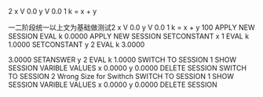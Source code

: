 2 
x V 0.0
y V 0.0
1 
k = x + y

一二阶段统一以上文为基础做测试2 
x V 0.0
y V 0.0
1 
k = x + y
100
APPLY NEW SESSION
EVAL k
0.0000
APPLY NEW SESSION
SETCONSTANT x 1
EVAL k
1.0000
SETCONSTANT y 2
EVAL k
3.0000

3.0000
SETANSWER y 2
EVAL k
1.0000
SWITCH TO SESSION 1
SHOW SESSION
VARIBLE             VALUES
x             0.0000
y             0.0000
DELETE SESSION
SWITCH TO SESSION 2
Wrong Size for Swithch
SWITCH TO SESSION 1
SHOW SESSION
VARIBLE             VALUES
x             0.0000
y             0.0000
DELETE SESSION
